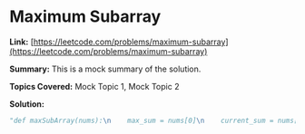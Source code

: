 # Maximum Subarray

**Link:** [https://leetcode.com/problems/maximum-subarray](https://leetcode.com/problems/maximum-subarray)

**Summary:**
This is a mock summary of the solution.

**Topics Covered:** Mock Topic 1, Mock Topic 2

**Solution:**
```python
"def maxSubArray(nums):\n    max_sum = nums[0]\n    current_sum = nums[0]\n    for num in nums[1:]:\n        current_sum = max(num, current_sum + num)\n        max_sum = max(max_sum, current_sum)\n    return max_sum"
```